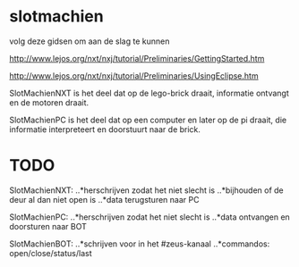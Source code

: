 slotmachien
===========


volg deze gidsen om aan de slag te kunnen

http://www.lejos.org/nxt/nxj/tutorial/Preliminaries/GettingStarted.htm

http://www.lejos.org/nxt/nxj/tutorial/Preliminaries/UsingEclipse.htm


SlotMachienNXT is het deel dat op de lego-brick draait, informatie ontvangt en de motoren draait.

SlotMachienPC is het deel dat op een computer en later op de pi draait, die informatie interpreteert en doorstuurt naar de brick.


TODO
====

SlotMachienNXT:
..*herschrijven zodat het niet slecht is
..*bijhouden of de deur al dan niet open is
..*data terugsturen naar PC

SlotMachienPC:
..*herschrijven zodat het niet slecht is
..*data ontvangen en doorsturen naar BOT

SlotMachienBOT:
..*schrijven voor in het #zeus-kanaal
..*commandos: open/close/status/last

